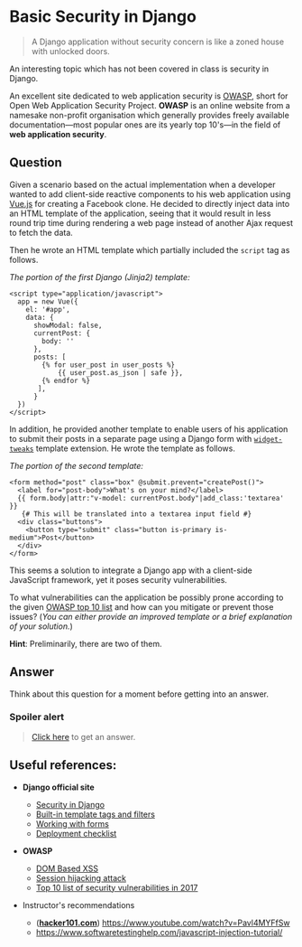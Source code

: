 # Basic Security in Django

> A Django application without security concern is like a zoned house with unlocked doors.

An interesting topic which has not been covered in class is security in Django. 

An excellent site dedicated to web application security is [OWASP](https://www.owasp.org/index.php/Main_Page), short for Open Web Application Security Project. **OWASP** is an online website from a namesake non-profit organisation which generally provides freely available documentation—most popular ones are its yearly top 10's—in the field of **web application security**.

## Question

Given a scenario based on the actual implementation when a developer wanted to add client-side reactive components to his web application using [Vue.js](https://vuejs.org/) for creating a Facebook clone. He decided to directly inject data into an HTML template of the application, seeing that it would result in less round trip time during rendering a web page instead of another Ajax request to fetch the data.

Then he wrote an HTML template which partially included the `script` tag as follows.

_The portion of the first Django (Jinja2) template:_

```jinja
<script type="application/javascript">
  app = new Vue({
    el: '#app',
    data: {
      showModal: false,
      currentPost: {
        body: ''
      },
      posts: [
        {% for user_post in user_posts %}
            {{ user_post.as_json | safe }},
        {% endfor %}
       ],
      }
  })
</script>
```

In addition, he provided another template to enable users of his application to submit their posts in a separate page using a Django form with [`widget-tweaks`](https://pypi.org/project/django-widget-tweaks/) template extension. He wrote the template as follows.

_The portion of the second template:_

```jinja
<form method="post" class="box" @submit.prevent="createPost()">
  <label for="post-body">What's on your mind?</label>
  {{ form.body|attr:"v-model: currentPost.body"|add_class:'textarea' }}
   {# This will be translated into a textarea input field #}
  <div class="buttons">
    <button type="submit" class="button is-primary is-medium">Post</button>
  </div>
</form>
```

This seems a solution to integrate a Django app with a client-side JavaScript framework, yet it poses security vulnerabilities.

To what vulnerabilities can the application be possibly prone according to the given [OWASP top 10 list](https://www.owasp.org/index.php/Top_10-2017_Top_10) and how can you mitigate or prevent those issues? (*You can either provide an improved template or a brief explanation of your solution.*)

**Hint**: Preliminarily, there are two of them.

## Answer
Think about this question for a moment before getting into an answer.

### **Spoiler alert**
> [Click here](answer/README.md) to get an answer.


## Useful references:

- **Django official site**
  - [Security in Django](https://docs.djangoproject.com/en/2.2/topics/security/)
  - [Built-in template tags and filters](https://docs.djangoproject.com/en/2.2/ref/templates/builtins/)
  - [Working with forms](https://docs.djangoproject.com/en/2.2/topics/forms/)
  - [Deployment checklist](https://docs.djangoproject.com/en/2.2/howto/deployment/checklist/)
  
- **OWASP**
  - [DOM Based XSS](https://www.owasp.org/index.php/DOM_Based_XSS)
  - [Session hijacking attack](https://www.owasp.org/index.php/Session_hijacking_attack)
  - [Top 10 list of security vulnerabilities in 2017](https://www.owasp.org/index.php/Top_10-2017_Top_10)

- Instructor's recommendations
  - ([**hacker101.com**](https://www.hacker101.com/)) https://www.youtube.com/watch?v=Pavl4MYFfSw
  - https://www.softwaretestinghelp.com/javascript-injection-tutorial/